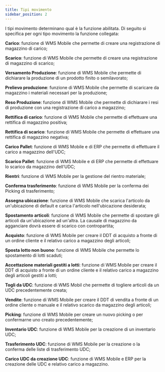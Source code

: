 ```yaml
---
title: Tipi movimento
sidebar_position: 2
---
```


I tipi movimento determinano qual è la funzione abilitata. Di seguito si specifica per ogni tipo movimento la funzione collegata:

**Carico**: funzione di WMS Mobile che permette di creare una registrazione di magazzino di carico;

**Scarico**: funzione di WMS Mobile che permette di creare una registrazione di magazzino di scarico;

**Versamento Produzione**: funzione di WMS Mobile che permette di dichiarare la produzione di un prodotto finito o semilavorato;

**Prelievo produzione**: funzione di WMS Mobile che permette di scaricare da magazzino i materiali necessari per la produzione;

**Reso Produzione**: funzione di WMS Mobile che permette di dichiarare i resi di produzione con una registrazione di carico a magazzino;

**Rettifica di carico**: funzione di WMS Mobile che permette di effettuare una rettifica di magazzino positiva;

**Rettifica di scarico**: funzione di WMS Mobile che permette di effettuare una rettifica di magazzino negativa;

**Carico Pallet**: funzione di WMS Mobile e di ERP che permette di effettuare il carico a magazzino dell'UDC;

**Scarico Pallet**: funzione di WMS Mobile e di ERP che permette di effettuare lo scarico da magazzino dell'UDC;

**Rientri**: funzione di WMS Mobile per la gestione del rientro materiale;

**Conferma trasferimento**: funzione di WMS Mobile per la conferma dei Picking di trasferimento;

**Assegna ubicazione**: funzione di WMS Mobile che scarica l'articolo da un'ubicazione di default e carica l'articolo nell'ubicazione desiderata;

**Spostamento articoli**: funzione di WMS Mobile che permette di spostare gli articoli da un'ubicazione ad un'altra. La causale di magazzino da agganciare dovrà essere di scarico con contropartita;

**Acquisto**: funzione di WMS Mobile per creare il DDT di acquisto a fronte di un ordine cliente e il relativo carico a magazzino degli articoli;

**Sposta lotto non buono**: funzione di WMS Mobile che permette lo spostamento di lotti scaduti;

**Accettazione materiali gestiti a lotti**: funzione di WMS Mobile per creare il DDT di acquisto a fronte di un ordine cliente e il relativo carico a magazzino degli articoli gestiti a lotti;

**Togli da UDC**: funzione di WMS Mobil che permette di togliere articoli da un UDC precedentemente creata;

**Vendite**: funzione di WMS Mobile per creare il DDT di vendita a fronte di un ordine cliente o manuale e il relativo scarico da magazzino degli articoli;

**Picking**: funzione di WMS Mobile per creare un nuovo picking o per confermarne uno creato precedentemente;

**Inventario UDC**: funzione di WMS Mobile per la creazione di un inventario UDC;

**Trasferimento UDC**: funzione di WMS Mobile per la creazione o la conferma delle liste di trasferimento UDC;

**Carico UDC da creazione UDC**: funzione di WMS Mobile e ERP per la creazione delle UDC e relativo carico a magazzino.